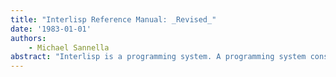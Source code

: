 ```yaml
---
title: "Interlisp Reference Manual: _Revised_"
date: '1983-01-01'
authors: 
    - Michael Sannella
abstract: "Interlisp is a programming system. A programming system consists of a programming language, a large number of predefined programs (or functions, to use the Lisp tenninology) that can be used either as direct user commands or as subroutines in user programs, and an environment that supports the programmer by providing a variety of specialized programming tools. The language and predefined functions of Interlisp are rich, but similar to those of other modem programming languages. The Interlisp programming environment, on the other hand, is very distinctive. Its most salient characteristic is an integrated set of programming tools which know enough about Interlisp programming so that they can act as semi-autonomous, intelligent 'assistants' to the programmer. In addition, the environment provides a completely self-contained world for creating, debugging and maintaining Interlisp programs.  This manual describes all three components of the Interlisp system. There are discussions about the content and structure of the language, about the pieces of the system that can be incorporated into user programs, and about the environment. The line between user code and the environment is thin and changing. Most users extend the environment with some special features of their own. Because Interlisp is so easily extended, the system has grown over time to incorporate many different ideas about effective and useful ways to program. This gradual accumulation over many years has resulted in a rich and diverse system."
---
```


